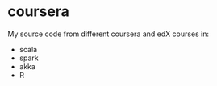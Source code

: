 # coursera

My source code from different coursera and edX courses in:

- scala
- spark
- akka
- R 
